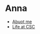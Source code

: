 # Anna

+ <a href="https://anna-kmv.github.io/Anna" targwt="_blank">Abuot me</a>
+ <a href="https://anna-kmv.github.io/CSC.md" targwt="_blank">Life at CSC</a>